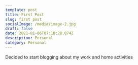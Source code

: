 ```yaml
---
template: post
title: First Post
slug: first post
socialImage: /media/image-2.jpg
draft: false
date: 2021-01-06T07:10:28.074Z
description: Personal
category: Personal
---
```

Decided to start blogging about my work and home activities